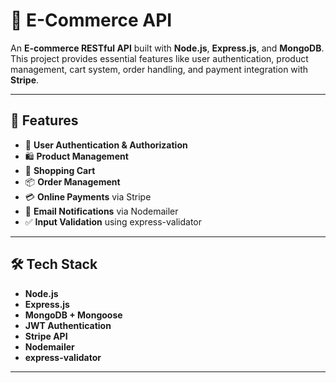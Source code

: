 # 🛒 E-Commerce API

An **E-commerce RESTful API** built with **Node.js**, **Express.js**, and **MongoDB**.  
This project provides essential features like user authentication, product management, cart system, order handling, and payment integration with **Stripe**.

---

## 🚀 Features
- 👤 **User Authentication & Authorization** 
- 🛍️ **Product Management** 
- 🛒 **Shopping Cart** 
- 📦 **Order Management**
- 💳 **Online Payments** via Stripe
- 📧 **Email Notifications** via Nodemailer
- ✅ **Input Validation** using express-validator

---

## 🛠️ Tech Stack
- **Node.js**
- **Express.js**
- **MongoDB + Mongoose**
- **JWT Authentication**
- **Stripe API**
- **Nodemailer**
- **express-validator**

---
